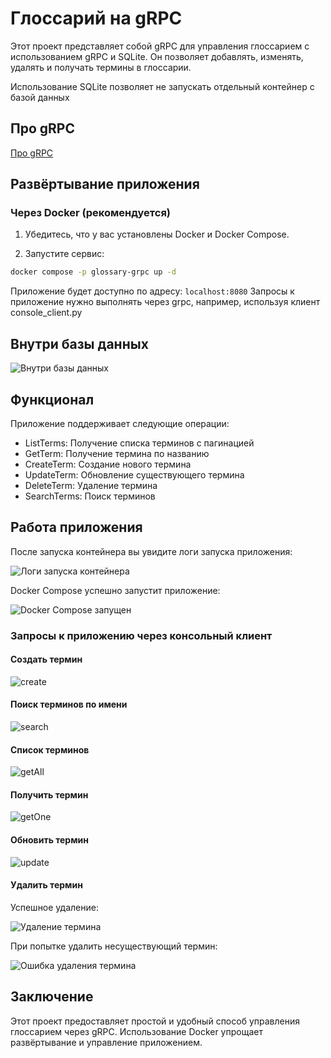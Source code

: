# Глоссарий на gRPC

Этот проект представляет собой gRPC для управления глоссарием с использованием gRPC и SQLite. Он позволяет добавлять, изменять, удалять и получать термины в глоссарии.

Использование SQLite позволяет не запускать отдельный контейнер с базой данных

## Про gRPC

[Про gRPC](https://colab.research.google.com/drive/1ebY2plg9D_QupFdHVBtVqQXO7XpWy7At#scrollTo=kS9-N9dwGsCQ)

## Развёртывание приложения

### Через Docker (рекомендуется)

1. Убедитесь, что у вас установлены Docker и Docker Compose.

2. Запустите сервис:

```bash
docker compose -p glossary-grpc up -d
```

Приложение будет доступно по адресу: `localhost:8080`
Запросы к приложение нужно выполнять через grpc, например, используя клиент console_client.py

## Внутри базы данных

![Внутри базы данных](images/db.png)

## Функционал

Приложение поддерживает следующие операции:

- ListTerms: Получение списка терминов с пагинацией
- GetTerm: Получение термина по названию
- CreateTerm: Создание нового термина
- UpdateTerm: Обновление существующего термина
- DeleteTerm: Удаление термина
- SearchTerms: Поиск терминов

## Работа приложения

После запуска контейнера вы увидите логи запуска приложения:

![Логи запуска контейнера](images/container_startap_logs.png)

Docker Compose успешно запустит приложение:

![Docker Compose запущен](images/docker-compose-started.png)

### Запросы к приложению через консольный клиент

#### Создать термин

![create](images/create.png)

#### Поиск терминов по имени

![search](images/search.png)

#### Список терминов

![getAll](images/getAll.png)

#### Получить термин

![getOne](images/getOne.png)

#### Обновить термин

![update](images/update.png)

#### Удалить термин

Успешное удаление:

![Удаление термина](images/deleteOk.png)

При попытке удалить несуществующий термин:

![Ошибка удаления термина](images/deleteError.png)

## Заключение

Этот проект предоставляет простой и удобный способ управления глоссарием через gRPC. Использование Docker упрощает развёртывание и управление приложением.
